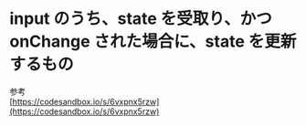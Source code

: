 # input のうち、state を受取り、かつ onChange された場合に、state を更新するもの

参考  
[https://codesandbox.io/s/6vxpnx5rzw](https://codesandbox.io/s/6vxpnx5rzw)

